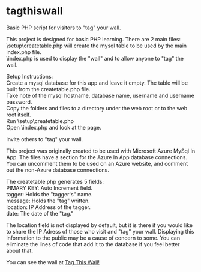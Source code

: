# tagthiswall
Basic PHP script for visitors to "tag" your wall.

This project is designed for basic PHP learning. There are 2 main files:<br />
\setup\createtable.php will create the mysql table to be used by the main index.php file.<br />
\index.php is used to display the "wall" and to allow anyone to "tag" the wall.<p>

Setup Instructions:<br />
Create a mysql database for this app and leave it empty. The table will be built from the createtable.php file.<br />
Take note of the mysql hostname, database name, username and username password.<br />
Copy the folders and files to a directory under the web root or to the web root itself.<br />
Run \setup\createtable.php<br />
Open \index.php and look at the page.<p>

Invite others to "tag" your wall.<p>

This project was originally created to be used with Microsoft Azure MySql In App. The files have a section for the Azure In App database connections. You can uncomment them to be used on an Azure website, and comment out the non-Azure database connections.<p>

The createtable.php generates 5 fields:<br />
PIMARY KEY: Auto Increment field.<br />
tagger: Holds the "tagger's" name.<br />
message: Holds the "tag" written.<br />
location: IP Address of the tagger.<br />
date: The date of the "tag."<p>

The location field is not displayed by default, but it is there if you would like to share the IP Adress of those who visit and "tag" your wall. Displaying this information to the public may be a cause of concern to some. You can eliminate the lines of code that add it to the database if you feel better about that.<p>

You can see the wall at <a href="http://harold.azurewebsites.net/">Tag This Wall!</a><p>
